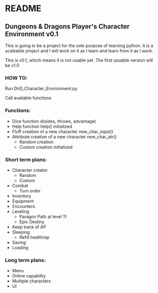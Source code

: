# README

## Dungeons & Dragons Player's Character Environment v0.1

This is going to be a project for the sole purpose of learning python. It is a scaleable project and I will work on it as I learn and learn from it as I work.

This is v0.1, which means it is not usable yet. The first usuable version will be v1.0

### HOW TO:

Run DnD_Character_Environment.py

Call available functions

### Functions:

- Dice function d(sides, throws, advantage)
- Help function help() initialized
- Fluff creation of a new character new_char_input()
- Attribute creation of a new character new_char_atr()
  - Random creation
  - Custom creation initialized

### Short term plans:

- Character creator
  - Random
  - Custom
- Combat
  - Turn order
- Inventory
- Equipment
- Encounters
- Leveling
  - Paragon Path at level 11
  - Epic Destiny
- Keep track of AP
- Sleeping
  - Refill health/ap
- Saving
- Loading

### Long term plans:

- Menu
- Online capability
- Multiple characters
- UI
